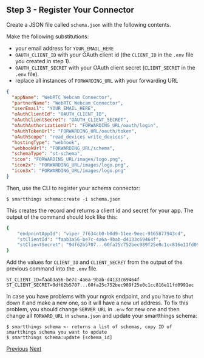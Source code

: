 ## Step 3 - Register Your Connector

Create a JSON file called `schema.json` with the following contents.

Make the following substitutions:

* your email address for `YOUR_EMAIL_HERE`
* `OAUTH_CLIENT_ID` with your OAuth client id (the `CLIENT_ID` in the `.env` file you created in step 1).
* `OAUTH_CLIENT_SECRET` with your OAuth client secret (`CLIENT_SECRET` in the `.env` file).
* replace all instances of `FORWARDING_URL` with your forwarding URL

```json
{
  "appName": "WebRTC Webcam Connector",
  "partnerName": "WebRTC Webcam Connector",
  "userEmail": "YOUR_EMAIL_HERE",
  "oAuthClientId": "OAUTH_CLIENT_ID",
  "oAuthClientSecret": "OAUTH_CLIENT_SECRET",
  "oAuthAuthorizationUrl": "FORWARDING_URL/oauth/login",
  "oAuthTokenUrl": "FORWARDING_URL/oauth/token",
  "oAuthScope": "read_devices write_devices",
  "hostingType": "webhook",
  "webhookUrl": "FORWARDING_URL/schema",
  "schemaType": "st-schema",
  "icon": "FORWARDING_URL/images/logo.png",
  "icon2x": "FORWARDING_URL/images/logo.png",
  "icon3x": "FORWARDING_URL/images/logo.png"
}
```

Then, use the CLI to register your schema connector:

	$ smartthings schema:create -i schema.json

This creates the record and returns a client id and secret for your app. The output of the command
should look like this:

```bash
{
    "endpointAppId": "viper_7f634cb0-b0d9-11ee-9eec-9165877943cd",
    "stClientId": "faab3a56-be7c-4a6a-9bab-d4133c69464f",
    "stClientSecret": "9df62b5707...60fa25c752bec989f25e0c1cc816e11fd0991ec"
}
```

Add the values for `CLIENT_ID` and `CLIENT_SECRET` from the output of the previous command
into the `.env` file.

```
ST_CLIENT_ID=faab3a56-be7c-4a6a-9bab-d4133c69464f
ST_CLIENT_SECRET=9df62b5707...60fa25c752bec989f25e0c1cc816e11fd0991ec
```
In case you have problems with your ngrok endpoint, and you have to shut down it and make a new one, so it will have a 
new url address. To fix this problem, you should change `SERVER_URL` in `.env` for new one and then change 
all `FORWARD_URL` in `schema.json` and update your smartthings schema:

    $ smartthings schema <- returns a list of schemas, copy ID of smartthings schema you want to update
    $ smartthings schema:update [schema_id]

[Previous](../step_2/STEP_2.md)
[Next](../step_4/STEP_4.md)
